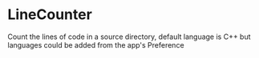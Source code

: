 # LineCounter
Count the lines of code in a source directory, default language is C++ but languages could be added from the app's Preference

